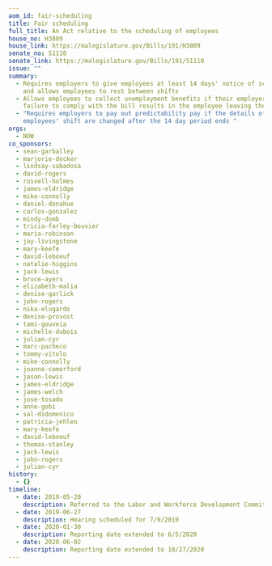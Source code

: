 ```yaml
---
aom_id: fair-scheduling
title: Fair scheduling
full_title: An Act relative to the scheduling of employees
house_no: H3809
house_link: https://malegislature.gov/Bills/191/H3809
senate_no: S1110
senate_link: https://malegislature.gov/Bills/191/S1110
issue: ""
summary:
  - Requires employers to give employees at least 14 days' notice of schedules
    and allows employees to rest between shifts
  - Allows employees to collect unemployment benefits if their employer’s
    failure to comply with the bill results in the employee leaving the job
  - "Requires employers to pay out predictability pay if the details of their
    employees' shift are changed after the 14 day period ends "
orgs:
  - NOW
co_sponsors:
  - sean-garballey
  - marjorie-decker
  - lindsay-sabadosa
  - david-rogers
  - russell-holmes
  - james-eldridge
  - mike-connolly
  - daniel-donahue
  - carlos-gonzalez
  - mindy-domb
  - tricia-farley-bouvier
  - maria-robinson
  - jay-livingstone
  - mary-keefe
  - david-leboeuf
  - natalie-higgins
  - jack-lewis
  - bruce-ayers
  - elizabeth-malia
  - denise-garlick
  - john-rogers
  - nika-elugardo
  - denise-provost
  - tami-gouveia
  - michelle-dubois
  - julian-cyr
  - marc-pacheco
  - tommy-vitolo
  - mike-connolly
  - joanne-comerford
  - jason-lewis
  - james-eldridge
  - james-welch
  - jose-tosado
  - anne-gobi
  - sal-didomenico
  - patricia-jehlen
  - mary-keefe
  - david-leboeuf
  - thomas-stanley
  - jack-lewis
  - john-rogers
  - julian-cyr
history:
  - {}
timeline:
  - date: 2019-05-20
    description: Referred to the Labor and Workforce Development Committee
  - date: 2019-06-27
    description: Hearing scheduled for 7/9/2019
  - date: 2020-01-30
    description: Reporting date extended to 6/5/2020
  - date: 2020-06-02
    description: Reporting date extended to 10/27/2020
---
```

